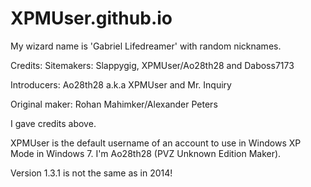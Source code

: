 # XPMUser.github.io
My wizard name is 'Gabriel Lifedreamer' with random nicknames.

Credits: Sitemakers: Slappygig, XPMUser/Ao28th28 and Daboss7173 

Introducers: Ao28th28 a.k.a XPMUser and Mr. Inquiry 

Original maker: Rohan Mahimker/Alexander Peters

I gave credits above.

XPMUser is the default username of an account to use in Windows XP Mode in Windows 7.
I'm Ao28th28 (PVZ Unknown Edition Maker).

Version 1.3.1 is not the same as in 2014!
